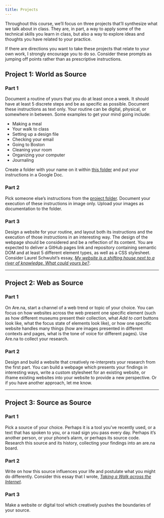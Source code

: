 ```yaml
---
title: Projects
---
```


Throughout this course, we’ll focus on three projects that’ll synthesize what we talk about in class. They are, in part, a way to apply some of the technical skills you learn in class, but also a way to explore ideas and thoughts you have related to your practice. 

If there are directions you want to take these projects that relate to your own work, I strongly encourage you to do so. Consider these prompts as jumping off points rather than as prescriptive instructions.

## Project 1: World as Source

### Part 1
Document a routine of yours that you do at least once a week. It should have at least 5 discrete steps and be as specific as possible. Document these instructions as text only. Your routine can be digital, physical, or somewhere in between. Some examples to get your mind going include:

* Making a meal
* Your walk to class
* Setting up a design file
* Checking your email
* Going to Boston
* Cleaning your room
* Organizing your computer
* Journaling

Create a folder with your name on it within [this folder](https://drive.google.com/drive/folders/1QBUpW2Ruhp3MmVz7PF9qfcxWkaEhWPj7?usp=sharing) and put your instructions in a Google Doc.

### Part 2
Pick someone else’s instructions from the [project folder](https://drive.google.com/drive/folders/1QBUpW2Ruhp3MmVz7PF9qfcxWkaEhWPj7?usp=sharing). Document your execution of these instructions in image only. Upload your images as documentation to the folder.

### Part 3
Design a website for your routine, and layout both its instructions and the execution of those instructions in an interesting way. The design of the webpage should be considered and be a reflection of its content. You are expected to deliver a GitHub pages link and repository containing semantic DOM and at least 5 different element types, as well as a CSS stylesheet. Consider Laurel Schwulst’s essay, _[My website is a shifting house next to a river of knowledge. What could yours be?](https://thecreativeindependent.com/essays/laurel-schwulst-my-website-is-a-shifting-house-next-to-a-river-of-knowledge-what-could-yours-be/)_.

---

## Project 2: Web as Source

### Part 1
On Are.na, start a channel of a web trend or topic of your choice. You can focus on how websites across the web present one specific element (such as how different museums present their collection, what _Add to cart_ buttons look like, what the focus state of elements look like), or how one specific website handles many things (how are images presented in different contexts and pages, what is the tone of voice for different pages). Use Are.na to collect your research.

### Part 2 
Design and build a website that creatively re-interprets your research from the first part. You can build a webpage which presents your findings in interesting ways, write a custom stylesheet for an existing website, or iframe existing websites into your website to provide a new perspective. Or if you have another approach, let me know.

---

## Project 3: Source as Source

### Part 1
Pick a source of your choice. Perhaps it is a tool you’ve recently used, or a text that has spoken to you, or a road sign you pass every day. Perhaps it’s another person, or your phone’s alarm, or perhaps its source code.  Research this source and its history, collecting your findings into an are.na board. 

### Part 2
Write on how this source influences your life and postulate what you might do differently. Consider this essay that I wrote, _[Taking a Walk across the Internet](https://www.moma.org/magazine/articles/677)_.

### Part 3
Make a website or digital tool which creatively pushes the boundaries of your source.
